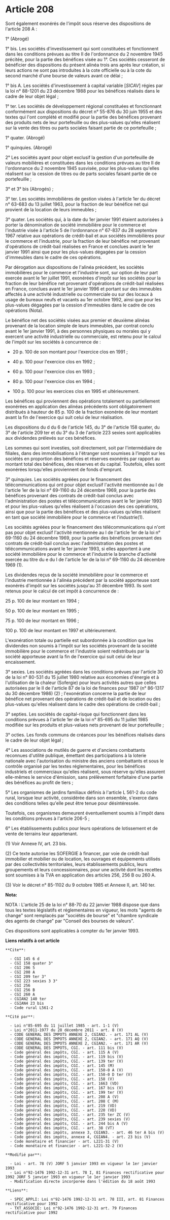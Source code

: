 # Article 208

Sont également exonérés de l'impôt sous réserve des dispositions de l'article 208 A :

1° (Abrogé)

1° bis. Les sociétés d'investissement qui sont constituées et fonctionnent dans les conditions prévues au titre II de
l'ordonnance du 2 novembre 1945 précitée, pour la partie des bénéfices visée au 1°. Ces sociétés cesseront de bénéficier des
dispositions du présent alinéa trois ans après leur création, si leurs actions ne sont pas introduites à la cote officielle
ou à la cote du second marché d'une bourse de valeurs avant ce délai ;

1° bis A. Les sociétés d'investissement à capital variable [*SICAV*] régies par la loi n° 88-1201 du 23 décembre 1988 pour
les bénéfices réalisés dans le cadre de leur objet légal ;

1° ter. Les sociétés de développement régional constituées et fonctionnant conformément aux dispositions du décret n° 55-876
du 30 juin 1955 et des textes qui l'ont complété et modifié pour la partie des bénéfices provenant des produits nets de leur
portefeuille ou des plus-values qu'elles réalisent sur la vente des titres ou parts sociales faisant partie de ce
portefeuille ;

1° quater. (Abrogé)

1° quinquies. (Abrogé)

2° Les sociétés ayant pour objet exclusif la gestion d'un portefeuille de valeurs mobilières et constituées dans les
conditions prévues au titre II de l'ordonnance du 2 novembre 1945 susvisée, pour les plus-values qu'elles réalisent sur la
cession de titres ou de parts sociales faisant partie de ce portefeuille ;

3° et 3° bis (Abrogés) ;

3° ter. Les sociétés immobilières de gestion visées à l'article 1er du décret n° 63-683 du 13 juillet 1963, pour la fraction
de leur bénéfice net qui provient de la location de leurs immeubles ;

3° quater. Les sociétés qui, à la date du 1er janvier 1991 étaient autorisées à porter la dénomination de société immobilière
pour le commerce et l'industrie visée à l'article 5 de l'ordonnance n° 67-837 du 28 septembre 1967 relative aux opérations de
crédit-bail et aux sociétés immobilières pour le commerce et l'industrie, pour la fraction de leur bénéfice net provenant
d'opérations de crédit-bail réalisées en France et conclues avant le 1er janvier 1991 ainsi que pour les plus-values dégagées
par la cession d'immeubles dans le cadre de ces opérations.

Par dérogation aux dispositions de l'alinéa précédent, les sociétés immobilières pour le commerce et l'industrie sont, sur
option de leur part exercée avant le 1er juillet 1991, exonérées d'impôt sur les sociétés pour la fraction de leur bénéfice
net provenant d'opérations de crédit-bail réalisées en France, conclues avant le 1er janvier 1996 et portant sur des
immeubles affectés à une activité industrielle ou commerciale ou sur des locaux à usage de bureaux neufs et vacants au 1er
octobre 1992, ainsi que pour les plus-values dégagées par la cession d'immeubles dans le cadre de ces opérations (Nota).

Le bénéfice net des sociétés visées aux premier et deuxième alinéas provenant de la location simple de leurs immeubles, par
contrat conclu avant le 1er janvier 1991, à des personnes physiques ou morales qui y exercent une activité industrielle ou
commerciale, est retenu pour le calcul de l'impôt sur les sociétés à concurrence de :

- 20 p. 100 de son montant pour l'exercice clos en 1991 ;

- 40 p. 100 pour l'exercice clos en 1992 ;

- 60 p. 100 pour l'exercice clos en 1993 ;

- 80 p. 100 pour l'exercice clos en 1994 ;

- 100 p. 100 pour les exercices clos en 1995 et ultérieurement.

Les bénéfices qui proviennent des opérations totalement ou partiellement exonérées en application des alinéas précédents sont
obligatoirement distribués à hauteur de 85 p. 100 de la fraction exonérée de leur montant avant la fin de l'exercice qui suit
celui de leur réalisation.

Les dispositions du d du 6 de l'article 145, du 3° de l'article 158 quater, du 3° de l'article 209 ter et du 3° du 3 de
l'article 223 sexies sont applicables aux dividendes prélevés sur ces bénéfices.

Les sommes qui sont investies, soit directement, soit par l'intermédiaire de filiales, dans des immobilisations à l'étranger
sont soumises à l'impôt sur les sociétés en proportion des bénéfices et réserves exonérés par rapport au montant total des
bénéfices, des réserves et du capital. Toutefois, elles sont exonérées lorsqu'elles proviennent de fonds d'emprunt.

3° quinquies. Les sociétés agréées pour le financement des télécommunications qui ont pour objet exclusif l'activité
mentionnée au I de l'article 1er de la loi n° 69-1160 du 24 décembre 1969, pour la partie des bénéfices provenant des
contrats de crédit-bail conclus avec l'administration des postes et télécommunications avant le 1er janvier 1993 et pour les
plus-values qu'elles réalisent à l'occasion des ces opérations, ainsi que pour la partie des bénéfices et des plus-values
qu'elles réalisent en tant que société immobilière pour le commerce et l'industrie(1).

Les sociétés agréées pour le financement des télécommunications qui n'ont pas pour objet exclusif l'activité mentionnée au I
de l'article 1er de la loi n° 69-1160 du 24 décembre 1969, pour la partie des bénéfices provenant des contrats de crédit-bail
conclus avec l'administration des postes et télécommunications avant le 1er janvier 1993, si elles apportent à une société
immobilière pour le commerce et l'industrie la branche d'activité exercée au titre du e du I de l'article 1er de la loi n°
69-1160 du 24 décembre 1969 (1).

Les dividendes reçus de la société immobilière pour le commerce et l'industrie mentionnée à l'alinéa précédent par la société
apporteuse sont exonérés d'impôt sur les sociétés jusqu'au 31 décembre 1993. Ils sont retenus pour le calcul de cet impôt à
concurrence de :

25 p. 100 de leur montant en 1994 ;

50 p. 100 de leur montant en 1995 ;

75 p. 100 de leur montant en 1996 ;

100 p. 100 de leur montant en 1997 et ultérieurement.

L'exonération totale ou partielle est subordonnée à la condition que les dividendes non soumis à l'impôt sur les sociétés
provenant de la société immobilière pour le commerce et l'industrie soient redistribués par la société apporteuse avant la
fin de l'exercice qui suit celui de leur encaissement.

3° sexies. Les sociétés agréées dans les conditions prévues par l'article 30 de la loi n° 80-531 du 15 juillet 1980 relative
aux économies d'énergie et à l'utilisation de la chaleur (Sofergie) pour leurs activités autres que celles autorisées par le
II de l'article 87 de la loi de finances pour 1987 (n° 86-1317 du 30 décembre 1986) (2) ; l'exonération concerne la partie de
leur bénéfice net provenant des opérations de crédit-bail et de location ou des plus-values qu'elles réalisent dans le cadre
des opérations de crédit-bail ;

3° septies. Les sociétés de capital-risque qui fonctionnent dans les conditions prévues à l'article 1er de la loi n° 85-695
du 11 juillet 1985 modifiée sur les produits et plus-values nets provenant de leur portefeuille ;

3° octies. Les fonds communs de créances pour les bénéfices réalisés dans le cadre de leur objet légal ;

4° Les associations de mutilés de guerre et d'anciens combattants reconnues d'utilité publique, émettant des participations à
la loterie nationale avec l'autorisation du ministre des anciens combattants et sous le contrôle organisé par les textes
réglementaires, pour les bénéfices industriels et commerciaux qu'elles réalisent, sous réserve qu'elles assurent elle-mêmes
le service d'émission, sans prélèvement forfaitaire d'une partie des bénéfices au profit de tiers ;

5° Les organismes de jardins familiaux définis à l'article L 561-2 du code rural, lorsque leur activité, considérée dans son
ensemble, s'exerce dans des conditions telles qu'elle peut être tenue pour désintéressée.

Toutefois, ces organismes demeurent éventuellement soumis à l'impôt dans les conditions prévues à l'article 206-5 ;

6° Les établissements publics pour leurs opérations de lotissement et de vente de terrains leur appartenant.

(1) Voir Annexe IV, art. 23 bis.

(2) Ce texte autorise les SOFERGIE à financer, par voie de crédit-bail immobilier et mobilier ou de location, les ouvrages et
équipements utilisés par des collectivités territoriales, leurs établissements publics, leurs groupements et leurs
concessionnaires, pour une activité dont les recettes sont soumises à la TVA en application des articles 256, 256 B ou 260 A.

(3) Voir le décret n° 85-1102 du 9 octobre 1985 et Annexe II, art. 140 ter.

**Nota:**

NOTA : L'article 25 de la loi n° 88-70 du 22 janvier 1988 dispose que dans tous les textes législatifs et réglementaires en
vigueur, les mots "agents de change" sont remplacés par "sociétés de bourse" et "chambre syndicale des agents de change" par
"Conseil des bourses de valeurs".

Ces dispositions sont applicables à compter du 1er janvier 1993.

**Liens relatifs à cet article**

	**Cite**:

	  - CGI 145 6 d
	  - CGI 158 quater 3°
	  - CGI 206 5
	  - CGI 208 A
	  - CGI 209 ter 3°
	  - CGI 223 sexies 3 3°
	  - CGI 256
	  - CGI 256 B
	  - CGI 260 A
	  - CGIAN2 140 ter
	  - CGIAN4 23 bis
	  - Code rural L561-2

	**Cité par**:

	  - Loi n°85-695 du 11 juillet 1985 - art. 1-1 (V)
	  - Loi n°2011-1977 du 28 décembre 2011 - art. 8 (V)
	  - CODE GENERAL DES IMPOTS ANNEXE 2, CGIAN2. - art. 171 AL (V)
	  - CODE GENERAL DES IMPOTS ANNEXE 2, CGIAN2. - art. 171 AQ (V)
	  - CODE GENERAL DES IMPOTS ANNEXE 2, CGIAN2. - art. 171 AR (V)
	  - CODE GENERAL DES IMPOTS, CGI. - art. 111 bis (V)
	  - Code général des impôts, CGI. - art. 115 A (V)
	  - Code général des impôts, CGI. - art. 119 bis (V)
	  - Code général des impôts, CGI. - art. 139 ter (V)
	  - Code général des impôts, CGI. - art. 145 (M)
	  - Code général des impôts, CGI. - art. 150-0 A (V)
	  - Code général des impôts, CGI. - art. 150-0 D ter (V)
	  - Code général des impôts, CGI. - art. 158 (V)
	  - Code général des impôts, CGI. - art. 1663 (VD)
	  - Code général des impôts, CGI. - art. 167 bis (V)
	  - Code général des impôts, CGI. - art. 199 ter (V)
	  - Code général des impôts, CGI. - art. 208 A (V)
	  - Code général des impôts, CGI. - art. 208 C (M)
	  - Code général des impôts, CGI. - art. 219 (VD)
	  - Code général des impôts, CGI. - art. 220 (VD)
	  - Code général des impôts, CGI. - art. 235 ter ZC (V)
	  - Code général des impôts, CGI. - art. 239 sexies (V)
	  - Code général des impôts, CGI. - art. 244 bis A (V)
	  - Code général des impôts, CGI. - art. 38 (VT)
	  - Code général des impôts, annexe 3, CGIAN3. - art. 46 ter A bis (V)
	  - Code général des impôts, annexe 4, CGIAN4. - art. 23 bis (V)
	  - Code monétaire et financier - art. L221-31 (V)
	  - Code monétaire et financier - art. L221-32-2 (V)

	**Modifié par**:

	  - Loi - art. 78 (V) JORF 5 janvier 1993 en vigueur le 1er janvier 1993
	  - Loi n°92-1476 1992-12-31 art. 78 I, 81 Finances rectificative pour 1992 JORF 5 janvier 1993 en vigueur le 1er janvier 1993
	  - Modification directe incorporée dans l'édition du 18 août 1993

	**Liens**:

	  - SPEC_APPLI: Loi n°92-1476 1992-12-31 art. 78 III, art. 81 Finances rectificative pour 1992
	  - TXT_ASSOCIE: Loi n°92-1476 1992-12-31 art. 79 Finances rectificative pour 1992
